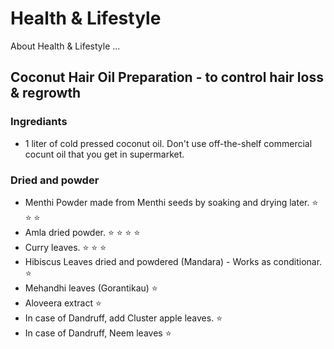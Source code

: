 # Health & Lifestyle
About Health &amp; Lifestyle ...

## Coconut Hair Oil Preparation - to control hair loss & regrowth

### Ingrediants
- 1 liter of cold pressed coconut oil. Don't use off-the-shelf commercial cocunt oil that you get in supermarket. 

### Dried and powder
- Menthi Powder made from Menthi seeds by soaking and drying later. :star: :star: :star:
- Amla dried powder. :star: :star: :star: :star:
- Curry leaves.  :star: :star: :star:
- Hibiscus Leaves dried and powdered (Mandara) - Works as conditionar. :star:
- Mehandhi leaves (Gorantikau) :star:
- Aloveera extract :star:
- In case of Dandruff, add Cluster apple leaves. :star:
- In case of Dandruff, Neem leaves :star:


